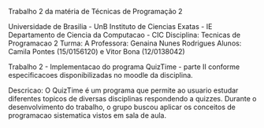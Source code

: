 Trabalho 2 da matéria de Técnicas de Programação 2

Universidade de Brasilia - UnB
Instituto de Ciencias Exatas - IE
Departamento de Ciencia da Computacao - CIC
Disciplina: Tecnicas de Programacao 2
Turma: A
Professora: Genaina Nunes Rodrigues
Alunos: Camila Pontes (15/0156120) e Vitor Bona (12/0138042)

Trabalho 2 - Implementacao do programa QuizTime - parte II conforme especificacoes disponibilizadas no moodle da disciplina.

Descricao: O QuizTime é um programa que permite ao usuario estudar diferentes topicos de diversas disciplinas respondendo a quizzes.
Durante o desenvolvimento do trabalho, o grupo buscou aplicar os conceitos de programacao sistematica vistos em sala de aula.

